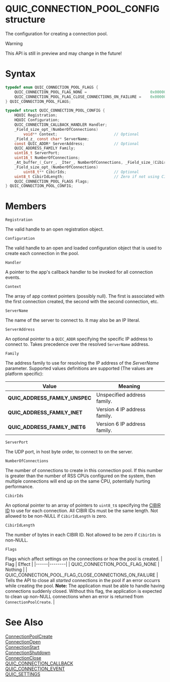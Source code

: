QUIC_CONNECTION_POOL_CONFIG structure
======

The configuration for creating a connection pool.

> [!WARNING]
> This API is still in preview and may change in the future!

# Syntax

```C
typedef enum QUIC_CONNECTION_POOL_FLAGS {
    QUIC_CONNECTION_POOL_FLAG_NONE =                            0x00000000,
    QUIC_CONNECTION_POOL_FLAG_CLOSE_CONNECTIONS_ON_FAILURE =    0x00000001,
} QUIC_CONNECTION_POOL_FLAGS;

typedef struct QUIC_CONNECTION_POOL_CONFIG {
    HQUIC Registration;
    HQUIC Configuration;
    QUIC_CONNECTION_CALLBACK_HANDLER Handler;
    _Field_size_opt_(NumberOfConnections)
        void** Context;                         // Optional
    _Field_z_ const char* ServerName;
    const QUIC_ADDR* ServerAddress;             // Optional
    QUIC_ADDRESS_FAMILY Family;
    uint16_t ServerPort;
    uint16_t NumberOfConnections;
    _At_buffer_(_Curr_, _Iter_, NumberOfConnections, _Field_size_(CibirIdLength))
    _Field_size_opt_(NumberOfConnections)
        uint8_t** CibirIds;                     // Optional
    uint8_t CibirIdLength;                      // Zero if not using CIBIR
    QUIC_CONNECTION_POOL_FLAGS Flags;
} QUIC_CONNECTION_POOL_CONFIG;
```

# Members

`Registration`

The valid handle to an open registration object.

`Configuration`

The valid handle to an open and loaded configuration object that is used to create each connection in the pool.

`Handler`

A pointer to the app's callback handler to be invoked for all connection events.

`Context`

The array of app context pointers (possibly null). The first is associated with the first connection created, the second with the second connection, etc.

`ServerName`

The name of the server to connect to. It may also be an IP literal.

`ServerAddress`

An optional pointer to a `QUIC_ADDR` specifying the specific IP address to connect to. Takes precedence over the resolved `ServerName` address.

`Family`

The address family to use for resolving the IP address of the *ServerName* parameter. Supported values definitions are supported (The values are platform specific):

Value | Meaning
--- | ---
**QUIC_ADDRESS_FAMILY_UNSPEC**<br> |Unspecified address family.
**QUIC_ADDRESS_FAMILY_INET**<br> | Version 4 IP address family.
**QUIC_ADDRESS_FAMILY_INET6**<br> | Version 6 IP address family.

`ServerPort`

The UDP port, in host byte order, to connect to on the server.

`NumberOfConnections`

The number of connections to create in this connection pool.
If this number is greater than the number of RSS CPUs configured on the system, then multiple connections will end up on the same CPU, potentially hurting performance.

`CibirIds`

An optional pointer to an array of pointers to `uint8_t`s specifying the [CIBIR ID](https://datatracker.ietf.org/doc/html/draft-banks-quic-cibir) to use for each connection. All CIBIR IDs must be the same length.  Not allowed to be non-NULL if `CibirIdLength` is zero.

`CibirIdLength`

The number of bytes in each CIBIR ID. Not allowed to be zero if `CibirIds` is non-NULL.

`Flags`

Flags which affect settings on the connections or how the pool is created.
| Flag | Effect |
|------|--------|
| QUIC_CONNECTION_POOL_FLAG_NONE | Nothing |
| QUIC_CONNECTION_POOL_FLAG_CLOSE_CONNECTIONS_ON_FAILURE | Tells the API to close all *started* connections in the pool if an error occurrs while creating the pool. **Note:** The application must be able to handle having connections suddenly closed. Without this flag, the application is expected to clean up non-NULL connections when an error is returned from `ConnectionPoolCreate`. |

# See Also

[ConnectionPoolCreate](ConnectionPoolCreate.md)<br>
[ConnectionOpen](ConnectionOpen.md)<br>
[ConnectionStart](ConnectionStart.md)<br>
[ConnectionShutdown](ConnectionShutdown.md)<br>
[ConnectionClose](ConnectionClose.md)<br>
[QUIC_CONNECTION_CALLBACK](QUIC_CONNECTION_CALLBACK.md)<br>
[QUIC_CONNECTION_EVENT](QUIC_CONNECTION_EVENT.md)<br>
[QUIC_SETTINGS](QUIC_SETTINGS.md)<br>
